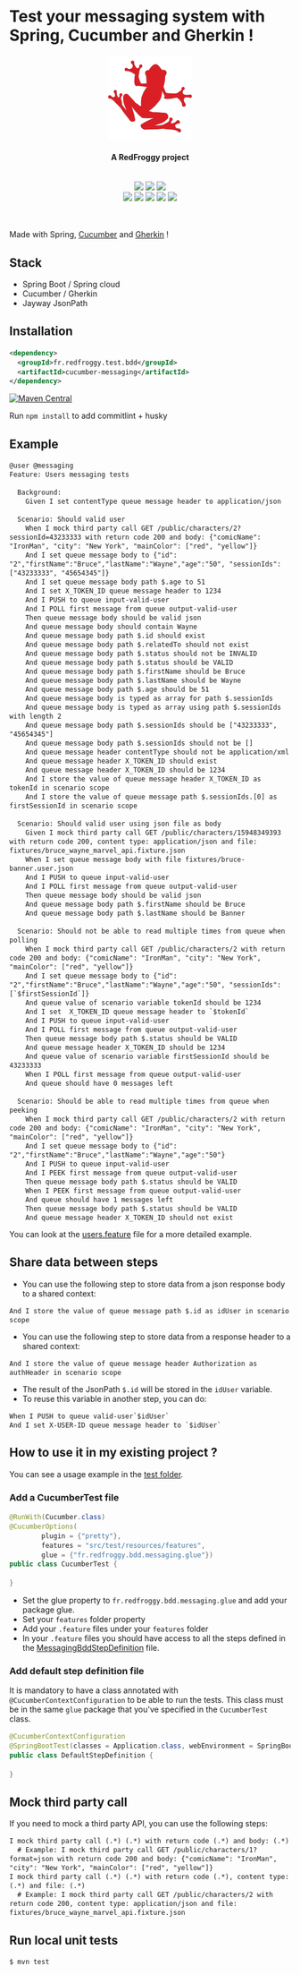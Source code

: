 # Test your messaging system with Spring, Cucumber and Gherkin !

<div align="center">
  <a name="logo" href="https://www.redfroggy.fr"><img src="assets/logo.png" alt="RedFroggy"></a>
  <h4 align="center">A RedFroggy project</h4>
</div>
<br/>
<div align="center">
  <a href="https://forthebadge.com"><img src="https://forthebadge.com/images/badges/fuck-it-ship-it.svg"/></a>
  <a href="https://forthebadge.com"><img src="https://forthebadge.com/images/badges/built-with-love.svg"/></a>
<a href="https://forthebadge.com"><img src="https://forthebadge.com/images/badges/made-with-java.svg"/></a>
</div>
<div align="center">
   <a href="https://maven-badges.herokuapp.com/maven-central/fr.redfroggy.test.bdd/ucumber-messaging"><img src="https://maven-badges.herokuapp.com/maven-central/fr.redfroggy.test.bdd/cucumber-messaging/badge.svg?style=plastic" /></a>
   <a href="https://travis-ci.com/RedFroggy/spring-cucumber-messaging"><img src="https://travis-ci.com/RedFroggy/spring-cucumber-messaging.svg?branch=master"/></a>
   <a href="https://codecov.io/gh/RedFroggy/spring-cucumber-messaging"><img src="https://codecov.io/gh/RedFroggy/spring-cucumber-messaging/branch/master/graph/badge.svg?token=XM9R6ZV9SJ"/></a>
   <a href="https://github.com/semantic-release/semantic-release"><img src="https://img.shields.io/badge/%20%20%F0%9F%93%A6%F0%9F%9A%80-semantic--release-e10079.svg"/></a>
   <a href="https://opensource.org/licenses/mit-license.php"><img src="https://badges.frapsoft.com/os/mit/mit.svg?v=103"/></a> 
</div>
<br/>
<br/>

Made with Spring, [Cucumber](https://cucumber.io/) and [Gherkin](https://cucumber.io/docs/gherkin/) !

## Stack
- Spring Boot / Spring cloud
- Cucumber / Gherkin
- Jayway JsonPath

## Installation
```xml
<dependency>
  <groupId>fr.redfroggy.test.bdd</groupId>
  <artifactId>cucumber-messaging</artifactId>
</dependency>
```
[![Maven Central](https://maven-badges.herokuapp.com/maven-central/fr.redfroggy.test.bdd/cucumber-messaging/badge.svg)](https://maven-badges.herokuapp.com/maven-central/fr.redfroggy.test.bdd/cucumber-messaging)

Run `npm install` to add commitlint + husky

## Example

```gherkin
@user @messaging
Feature: Users messaging tests

  Background:
    Given I set contentType queue message header to application/json

  Scenario: Should valid user
    When I mock third party call GET /public/characters/2?sessionId=43233333 with return code 200 and body: {"comicName": "IronMan", "city": "New York", "mainColor": ["red", "yellow"]}
    And I set queue message body to {"id": "2","firstName":"Bruce","lastName":"Wayne","age":"50", "sessionIds": ["43233333", "45654345"]}
    And I set queue message body path $.age to 51
    And I set X_TOKEN_ID queue message header to 1234
    And I PUSH to queue input-valid-user
    And I POLL first message from queue output-valid-user
    Then queue message body should be valid json
    And queue message body should contain Wayne
    And queue message body path $.id should exist
    And queue message body path $.relatedTo should not exist
    And queue message body path $.status should not be INVALID
    And queue message body path $.status should be VALID
    And queue message body path $.firstName should be Bruce
    And queue message body path $.lastName should be Wayne
    And queue message body path $.age should be 51
    And queue message body is typed as array for path $.sessionIds
    And queue message body is typed as array using path $.sessionIds with length 2
    And queue message body path $.sessionIds should be ["43233333", "45654345"]
    And queue message body path $.sessionIds should not be []
    And queue message header contentType should not be application/xml
    And queue message header X_TOKEN_ID should exist
    And queue message header X_TOKEN_ID should be 1234
    And I store the value of queue message header X_TOKEN_ID as tokenId in scenario scope
    And I store the value of queue message path $.sessionIds.[0] as firstSessionId in scenario scope

  Scenario: Should valid user using json file as body
    Given I mock third party call GET /public/characters/15948349393 with return code 200, content type: application/json and file: fixtures/bruce_wayne_marvel_api.fixture.json
    When I set queue message body with file fixtures/bruce-banner.user.json
    And I PUSH to queue input-valid-user
    And I POLL first message from queue output-valid-user
    Then queue message body should be valid json
    And queue message body path $.firstName should be Bruce
    And queue message body path $.lastName should be Banner

  Scenario: Should not be able to read multiple times from queue when polling
    When I mock third party call GET /public/characters/2 with return code 200 and body: {"comicName": "IronMan", "city": "New York", "mainColor": ["red", "yellow"]}
    And I set queue message body to {"id": "2","firstName":"Bruce","lastName":"Wayne","age":"50", "sessionIds": [`$firstSessionId`]}
    And queue value of scenario variable tokenId should be 1234
    And I set  X_TOKEN_ID queue message header to `$tokenId`
    And I PUSH to queue input-valid-user
    And I POLL first message from queue output-valid-user
    Then queue message body path $.status should be VALID
    And queue message header X_TOKEN_ID should be 1234
    And queue value of scenario variable firstSessionId should be 43233333
    When I POLL first message from queue output-valid-user
    And queue should have 0 messages left

  Scenario: Should be able to read multiple times from queue when peeking
    When I mock third party call GET /public/characters/2 with return code 200 and body: {"comicName": "IronMan", "city": "New York", "mainColor": ["red", "yellow"]}
    And I set queue message body to {"id": "2","firstName":"Bruce","lastName":"Wayne","age":"50"}
    And I PUSH to queue input-valid-user
    And I PEEK first message from queue output-valid-user
    Then queue message body path $.status should be VALID
    When I PEEK first message from queue output-valid-user
    And queue should have 1 messages left
    Then queue message body path $.status should be VALID
    And queue message header X_TOKEN_ID should not exist

```


You can look at the [users.feature](src/test/resources/features/users.feature) file for a more detailed example.

## Share data between steps
- You can use the following step to store data from a json response body to a shared context:
```gherkin
And I store the value of queue message path $.id as idUser in scenario scope
```
- You can use the following step to store data from a response header to a shared context:
```gherkin
And I store the value of queue message header Authorization as authHeader in scenario scope
```
- The result of the JsonPath `$.id` will be stored in the `idUser` variable.
- To reuse this variable in another step, you can do:
```gherkin
When I PUSH to queue valid-user`$idUser`
And I set X-USER-ID queue message header to `$idUser`
```


## How to use it in my existing project ?

You can see a usage example in the [test folder](src/test/java/fr/redfroggy/bdd/messaging).

### Add a CucumberTest  file

```java
@RunWith(Cucumber.class)
@CucumberOptions(
        plugin = {"pretty"},
        features = "src/test/resources/features",
        glue = {"fr.redfroggy.bdd.messaging.glue"})
public class CucumberTest {

}
````
- Set the glue property to  `fr.redfroggy.bdd.messaging.glue` and add your package glue.
- Set your `features` folder property
- Add your `.feature` files under your `features` folder
- In your `.feature` files you should have access to all the steps defined in the [MessagingBddStepDefinition](src/main/java/fr/redfroggy/bdd/messaging/glue/MessagingBddStepDefinition.java) file.


### Add default step definition file
It is mandatory to have a class annotated with `@CucumberContextConfiguration` to be able to run the tests.
This class must be in the same `glue` package that you've specified in the `CucumberTest` class.

```java
@CucumberContextConfiguration
@SpringBootTest(classes = Application.class, webEnvironment = SpringBootTest.WebEnvironment.RANDOM_PORT)
public class DefaultStepDefinition {

}
````

## Mock third party call
If you need to mock a third party API, you can use the following steps:

```gherkin
I mock third party call (.*) (.*) with return code (.*) and body: (.*)
  # Example: I mock third party call GET /public/characters/1?format=json with return code 200 and body: {"comicName": "IronMan", "city": "New York", "mainColor": ["red", "yellow"]}
I mock third party call (.*) (.*) with return code (.*), content type: (.*) and file: (.*)
  # Example: I mock third party call GET /public/characters/2 with return code 200, content type: application/json and file: fixtures/bruce_wayne_marvel_api.fixture.json
```

## Run local unit tests

````bash
$ mvn test
````
